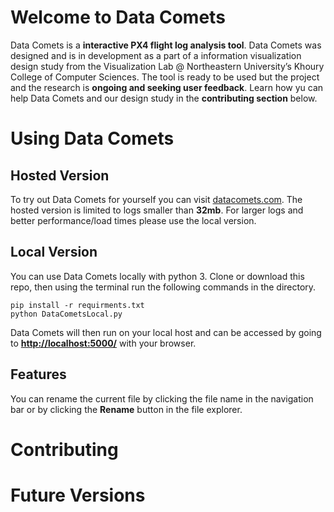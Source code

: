 <h1 id="welcome-to-data-comets">Welcome to Data Comets</h1>
<p>Data Comets is a <strong>interactive PX4 flight log analysis tool</strong>. Data Comets was designed and is in development as a part of a information visualization design study from the Visualization Lab @ Northeastern University’s Khoury College of Computer Sciences. The tool is ready to be used but the project and the research is <strong>ongoing and seeking user feedback</strong>. Learn how yu can help Data Comets and our design study in the <strong>contributing section</strong> below.</p>
<h1 id="using-data-comets">Using Data Comets</h1>
<h2 id="hosted-version">Hosted Version</h2>
<p>To try out Data Comets for yourself you can visit <a href="www.datacomets.com">datacomets.com</a>. The hosted version is limited to logs smaller than <strong>32mb</strong>. For larger logs and better performance/load times please use the local version.</p>
<h2 id="local-version">Local Version</h2>
<p>You can use Data Comets locally with python 3. Clone or download this repo, then using the terminal run the following commands in the directory.</p>
<pre><code>pip install -r requirments.txt
python DataCometsLocal.py
</code></pre>
<p>Data Comets will then run on your local host and can be accessed by going to <strong><a href="http://localhost:5000/">http://localhost:5000/</a></strong> with your browser.</p>
<h2 id="features">Features</h2>
<p>You can rename the current file by clicking the file name in the navigation bar or by clicking the <strong>Rename</strong> button in the file explorer.</p>
<h1 id="contributing">Contributing</h1>
<h1 id="future-versions">Future Versions</h1>

